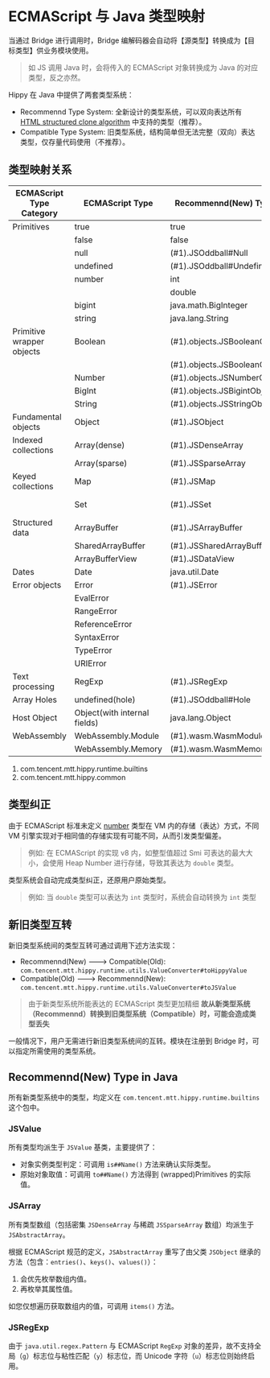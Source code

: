 # ECMAScript 与 Java 类型映射

当通过 Bridge 进行调用时，Bridge 编解码器会自动将【源类型】转换成为【目标类型】供业务模块使用。

> 如 JS 调用 Java 时，会将传入的 ECMAScript 对象转换成为 Java 的对应类型，反之亦然。

Hippy 在 Java 中提供了两套类型系统：

* Recommennd Type System: 全新设计的类型系统，可以双向表达所有 [HTML structured clone algorithm](https://developer.mozilla.org/en-US/docs/Web/API/Web_Workers_API/Structured_clone_algorithm) 中支持的类型（推荐）。
* Compatible Type System: 旧类型系统，结构简单但无法完整（双向）表达类型，仅存量代码使用（不推荐）。

## 类型映射关系

| ECMAScript Type Category  | ECMAScript Type              | Recommennd(New) Type in Java       | Compatible(Old) Type in Java           |
|---------------------------|------------------------------|------------------------------------|----------------------------------------|
| Primitives                | true                         | true                               | true                                   |
|                           | false                        | false                              | false                                  |
|                           | null                         | (#1).JSOddball#Null                | null                                   |
|                           | undefined                    | (#1).JSOddball#Undefined           | (#2).ConstantValue#Undefined           |
|                           | number                       | int                                | int                                    |
|                           |                              | double                             | double                                 |
|                           | bigint                       | java.math.BigInteger               | java.math.BigInteger                   |
|                           | string                       | java.lang.String                   | java.lang.String                       |
| Primitive wrapper objects | Boolean                      | (#1).objects.JSBooleanObject#True  | true                                   |
|                           |                              | (#1).objects.JSBooleanObject#False | false                                  |
|                           | Number                       | (#1).objects.JSNumberObject        | double                                 |
|                           | BigInt                       | (#1).objects.JSBigintObject        | java.math.BigInteger                   |
|                           | String                       | (#1).objects.JSStringObject        | java.lang.String                       |
| Fundamental objects       | Object                       | (#1).JSObject                      | (#2).HippyMap                          |
| Indexed collections       | Array(dense)                 | (#1).JSDenseArray                  | (#2).HippyArray  (Not fully supported) |
|                           | Array(sparse)                | (#1).JSSparseArray                 | N/A                                    |
| Keyed collections         | Map                          | (#1).JSMap                         | (#2).HippyMap (Not fully supported)    |
|                           | Set                          | (#1).JSSet                         | (#2).HippyArray (Not fully supported)  |
| Structured data           | ArrayBuffer                  | (#1).JSArrayBuffer                 | N/A                                    |
|                           | SharedArrayBuffer            | (#1).JSSharedArrayBuffer           | N/A                                    |
|                           | ArrayBufferView              | (#1).JSDataView                    | N/A                                    |
| Dates                     | Date                         | java.util.Date                     | java.util.Date                         |
| Error objects             | Error                        | (#1).JSError                       | N/A                                    |
|                           | EvalError                    |                                    |                                        |
|                           | RangeError                   |                                    |                                        |
|                           | ReferenceError               |                                    |                                        |
|                           | SyntaxError                  |                                    |                                        |
|                           | TypeError                    |                                    |                                        |
|                           | URIError                     |                                    |                                        |
| Text processing           | RegExp                       | (#1).JSRegExp                      | N/A                                    |
| Array Holes               | undefined(hole)              | (#1).JSOddball#Hole                | (#2).ConstantValue#Hole                |
| Host Object               | Object(with internal fields) | java.lang.Object                   | N/A                                    |
| WebAssembly               | WebAssembly.Module           | (#1).wasm.WasmModule               | N/A                                    |
|                           | WebAssembly.Memory           | (#1).wasm.WasmMemory               | N/A                                    |

1. com.tencent.mtt.hippy.runtime.builtins
2. com.tencent.mtt.hippy.common

## 类型纠正

由于 ECMAScript 标准未定义 [number](https://262.ecma-international.org/#sec-ecmascript-language-types-number-type) 类型在 VM 内的存储（表达）方式，不同 VM 引擎实现对于相同值的存储实现有可能不同，从而引发类型偏差。

>
> 例如:
> 在 ECMAScript 的实现 v8 内，如整型值超过 Smi 可表达的最大大小，会使用 Heap Number 进行存储，导致其表达为 `double` 类型。
>

类型系统会自动完成类型纠正，还原用户原始类型。

>
> 例如:
> 当 `double` 类型可以表达为 `int` 类型时，系统会自动转换为 `int` 类型
>

## 新旧类型互转

新旧类型系统间的类型互转可通过调用下述方法实现：

* Recommennd(New) ---> Compatible(Old): `com.tencent.mtt.hippy.runtime.utils.ValueConverter#toHippyValue`
* Compatible(Old) ---> Recommennd(New): `com.tencent.mtt.hippy.runtime.utils.ValueConverter#toJSValue`

> 由于新类型系统所能表达的 ECMAScript 类型更加精细
> __故从新类型系统（Recommennd）转换到旧类型系统（Compatible）时，可能会造成类型丢失__

一般情况下，用户无需进行新旧类型系统间的互转。模块在注册到 Bridge 时，可以指定所需使用的类型系统。

## Recommennd(New) Type in Java

所有新类型系统中的类型，均定义在 `com.tencent.mtt.hippy.runtime.builtins` 这个包中。

### JSValue

所有类型均派生于 `JSValue` 基类，主要提供了：

* 对象实例类型判定：可调用 `is##Name()` 方法来确认实际类型。
* 原始对象取值：可调用 `to##Name()` 方法得到 (wrapped)Primitives 的实际值。

### JSArray

所有类型数组（包括密集 `JSDenseArray` 与稀疏 `JSSparseArray` 数组）均派生于 `JSAbstractArray`。

根据 ECMAScript 规范的定义，`JSAbstractArray` 重写了由父类 `JSObject` 继承的方法（包含：`entries()`、`keys()`、`values()`）：

1. 会优先枚举数组内值。
2. 再枚举其属性值。

如您仅想遍历获取数组内的值，可调用 `items()` 方法。

### JSRegExp

由于 `java.util.regex.Pattern` 与 ECMAScript `RegExp` 对象的差异，故不支持全局（`g`）标志位与粘性匹配（`y`）标志位，而 Unicode 字符（`u`）标志位则始终启用。
